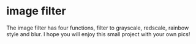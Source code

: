 # image filter
The image filter has four functions, filter to grayscale, redscale, rainbow style and blur.
I hope you will enjoy this small project with your own pics!
